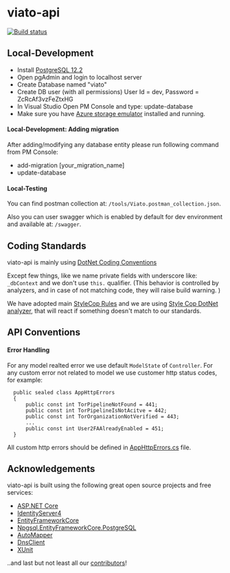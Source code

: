 # viato-api

[![Build status](https://ci.appveyor.com/api/projects/status/oivxuthaj2ttnss0/branch/master?svg=true)](https://ci.appveyor.com/project/arkoc/viato-api/branch/master)

## Local-Development
- Install [PostgreSQL 12.2](https://www.enterprisedb.com/downloads/postgres-postgresql-downloads)
- Open pgAdmin and login to localhost server
- Create Database named "viato"
- Create DB user (with all permissions) User Id = dev, Password = ZcRcAf3vzFeZtxHG
- In Visual Studio Open PM Console and type: update-database
- Make sure you have [Azure storage emulator](https://docs.microsoft.com/en-us/azure/storage/common/storage-use-emulator) installed and running.

#### Local-Development: Adding migration
After adding/modifying any database entity please run following command from PM Console:
- add-migration [your_migration_name]
- update-database

#### Local-Testing
You can find postman collection at: `/tools/Viato.postman_collection.json`.

Also you can user swagger which is enabled by default for dev environment and available at: `/swagger`.

## Coding Standards

viato-api is mainly using [DotNet Coding Conventions](https://docs.microsoft.com/en-us/dotnet/csharp/programming-guide/inside-a-program/coding-conventions)

Except few things, like we name private fields with underscore like: `_dbContext` and we don't use `this.` qualifier. (This behavior is controlled by analyzers, and in case of not matching code, they will raise build warning. )

We have adopted main [StyleCop Rules](https://github.com/DotNetAnalyzers/StyleCopAnalyzers/blob/master/DOCUMENTATION.md) and we are using [Style Cop DotNet analyzer](https://github.com/DotNetAnalyzers/StyleCopAnalyzers), that will react if something doesn't match to our standards.


## API Conventions

#### Error Handling

For any model realted error we use default `ModelState` of `Controller`. For any custom error not related to model we use customer http status codes, for example:

```
  public sealed class AppHttpErrors
  {
      public const int TorPipelineNotFound = 441;
      public const int TorPipelineIsNotAcitve = 442;
      public const int TorOrganizationNotVerified = 443;
      ...
      public const int User2FAAlreadyEnabled = 451;
  }
```

All custom http errors should be defined in [AppHttpErrors.cs](https://github.com/viato/viato-api/blob/master/src/Viato.Api/AppHttpErrors.cs) file.

## Acknowledgements
viato-api is built using the following great open source projects and free services:

* [ASP.NET Core](https://github.com/aspnet)
* [IdentityServer4](https://github.com/IdentityServer/IdentityServer4)
* [EntityFrameworkCore](https://github.com/dotnet/efcore)
* [Npgsql.EntityFrameworkCore.PostgreSQL](https://github.com/npgsql/efcore.pg)
* [AutoMapper](https://github.com/AutoMapper/AutoMapper)
* [DnsClient](https://github.com/MichaCo/DnsClient.NET)
* [XUnit](https://github.com/xunit/xunit)

..and last but not least all our [contributors](https://github.com/viato/viato-api/graphs/contributors)!

